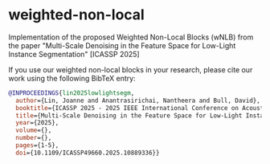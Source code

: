 # weighted-non-local
Implementation of the proposed Weighted Non-Local Blocks (wNLB) from the paper "Multi-Scale Denoising in the Feature Space for Low-Light Instance Segmentation" [ICASSP 2025]

If you use our weighted non-local blocks in your research, please cite our work using the following BibTeX entry:

```bibtex
@INPROCEEDINGS{lin2025lowlightsegm,
  author={Lin, Joanne and Anantrasirichai, Nantheera and Bull, David},
  booktitle={ICASSP 2025 - 2025 IEEE International Conference on Acoustics, Speech and Signal Processing (ICASSP)}, 
  title={Multi-Scale Denoising in the Feature Space for Low-Light Instance Segmentation}, 
  year={2025},
  volume={},
  number={},
  pages={1-5},
  doi={10.1109/ICASSP49660.2025.10889336}}
```
